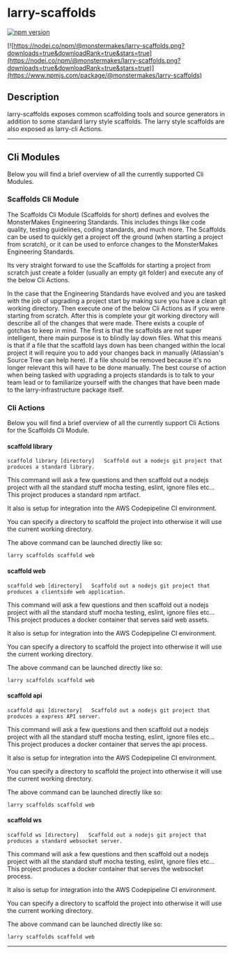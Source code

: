 # larry-scaffolds
[![npm version](https://badge.fury.io/js/%40monstermakes%2Flarry-scaffolds.svg)](https://badge.fury.io/js/%40monstermakes%2Flarry-scaffolds)

[![https://nodei.co/npm/@monstermakes/larry-scaffolds.png?downloads=true&downloadRank=true&stars=true](https://nodei.co/npm/@monstermakes/larry-scaffolds.png?downloads=true&downloadRank=true&stars=true)](https://www.npmjs.com/package/@monstermakes/larry-scaffolds)

## Description
larry-scaffolds exposes common scaffolding tools and source generators in addition to some standard larry style scaffolds. The larry style scaffolds are also exposed as larry-cli Actions.

---
## Cli Modules
Below you will find a brief overview of all the currently supported Cli Modules.

### Scaffolds Cli Module
The Scaffolds Cli Module (Scaffolds for short) defines and evolves the MonsterMakes Engineering Standards. This includes things like code quality, testing guidelines, coding standards, and much more. The Scaffolds can be used to quickly get a project off the ground (when starting a project from scratch), or it can be used to enforce changes to the MonsterMakes Engineering Standards. 

Its very straight forward to use the Scaffolds for starting a project from scratch just create a folder (usually an empty git folder) and execute any of the below Cli Actions. 

In the case that the Engineering Standards have evolved and you are tasked with the job of upgrading a project start by making sure you have a clean git working directory. Then execute one of the below Cli Actions as if you were starting from scratch. After this is complete your git working directory will describe all of the changes that were made. There exists a couple of gotchas to keep in mind. The first is that the scaffolds are not super intelligent, there main purpose is to blindly lay down files. What this means is that if a file that the scaffold lays down has been changed within the local project it will require you to add your changes back in manually (Atlassian's Source Tree can help here). If a file should be removed because it's no longer relevant this will have to be done manually. The best course of action when being tasked with upgrading a projects standards is to talk to your team lead or to familiarize yourself with the changes that have been made to the larry-infrastructure package itself.

### Cli Actions
Below you will find a brief overview of all the currently support Cli Actions for the Scaffolds Cli Module.

#### scaffold library
`scaffold library [directory]   Scaffold out a nodejs git project that produces a standard library.`

This command will ask a few questions and then scaffold out a nodejs project with all the standard stuff mocha testing, eslint, ignore files etc... This project produces a standard npm artifact. 

It also is setup for integration into the AWS Codepipeline CI environment.

You can specify a directory to scaffold the project into otherwise it will use the current working directory.

The above command can be launched directly like so:
```
larry scaffolds scaffold web
```

#### scaffold web
`scaffold web [directory]   Scaffold out a nodejs git project that produces a clientside web application.`

This command will ask a few questions and then scaffold out a nodejs project with all the standard stuff mocha testing, eslint, ignore files etc... This project produces a docker container that serves said web assets. 

It also is setup for integration into the AWS Codepipeline CI environment.

You can specify a directory to scaffold the project into otherwise it will use the current working directory.

The above command can be launched directly like so:
```
larry scaffolds scaffold web
```

#### scaffold api
`scaffold api [directory]   Scaffold out a nodejs git project that produces a express API server.`

This command will ask a few questions and then scaffold out a nodejs project with all the standard stuff mocha testing, eslint, ignore files etc... This project produces a docker container that serves the api process. 

It also is setup for integration into the AWS Codepipeline CI environment.

You can specify a directory to scaffold the project into otherwise it will use the current working directory.

The above command can be launched directly like so:
```
larry scaffolds scaffold web
```

#### scaffold ws
`scaffold ws [directory]   Scaffold out a nodejs git project that produces a standard websocket server.`

This command will ask a few questions and then scaffold out a nodejs project with all the standard stuff mocha testing, eslint, ignore files etc... This project produces a docker container that serves the websocket process.  

It also is setup for integration into the AWS Codepipeline CI environment.

You can specify a directory to scaffold the project into otherwise it will use the current working directory.

The above command can be launched directly like so:
```
larry scaffolds scaffold web
```
---